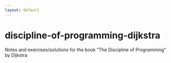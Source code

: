 ```yaml
---
layout: default
---
```

# discipline-of-programming-dijkstra
Notes and exercises/solutions for the book "The Discipline of Programming" by Dijkstra
